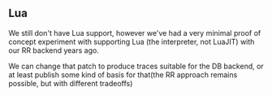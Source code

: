 ## Lua

We still don't have Lua support, however we've had a very minimal proof of concept experiment with supporting Lua (the interpreter, not LuaJIT) with our RR backend years ago.

We can change that patch to produce traces suitable for the DB backend, or at least publish some kind of basis for that(the RR approach remains possible, but with different tradeoffs)
